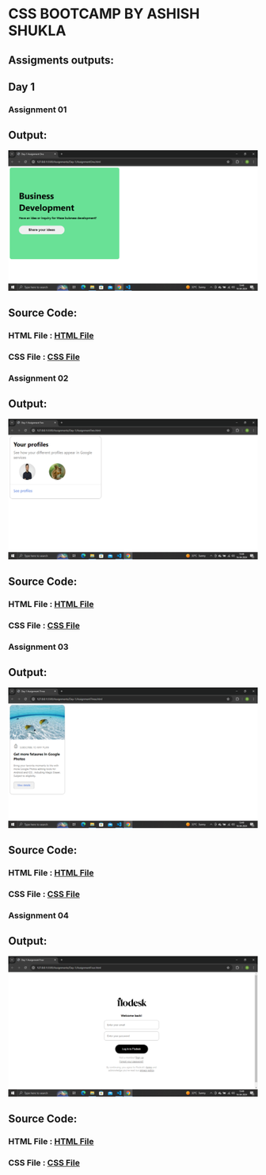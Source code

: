 # CSS BOOTCAMP BY ASHISH SHUKLA

## Assigments outputs:

## Day 1
### Assignment 01

## Output:
![This is an image](./Assignments/Day-1/OutputScreenshots/Assignment1.png)
## Source Code:
### HTML File : [HTML File ](https://github.com/saieesh1997/CSS_BOOTCAMP/blob/main/Assignments/Day-1/AssignmentOne.html)
### CSS File : [CSS File ](https://github.com/saieesh1997/CSS_BOOTCAMP/blob/main/Assignments/Day-1/style.css)
### Assignment 02

## Output:
![This is an image](./Assignments/Day-1/OutputScreenshots/Assignment2.png)
## Source Code:
### HTML File : [HTML File ](https://github.com/saieesh1997/CSS_BOOTCAMP/blob/main/Assignments/Day-1/AssignmentTwo.html)
### CSS File : [CSS File ](https://github.com/saieesh1997/CSS_BOOTCAMP/blob/main/Assignments/Day-1/style.css)
### Assignment 03

## Output:
![This is an image](./Assignments/Day-1/OutputScreenshots/Assignment3.png)
## Source Code:
### HTML File : [HTML File ](https://github.com/saieesh1997/CSS_BOOTCAMP/blob/main/Assignments/Day-1/AssignmentThree.html)
### CSS File : [CSS File ](https://github.com/saieesh1997/CSS_BOOTCAMP/blob/main/Assignments/Day-1/style.css)
### Assignment 04

## Output:
![This is an image](./Assignments/Day-1/OutputScreenshots/Assignment4.png)
## Source Code:
### HTML File : [HTML File ](https://github.com/saieesh1997/CSS_BOOTCAMP/blob/main/Assignments/Day-1/AssignmentFour.html)
### CSS File : [CSS File ](https://github.com/saieesh1997/CSS_BOOTCAMP/blob/main/Assignments/Day-1/style.css)